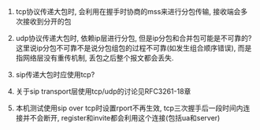 1. tcp协议传递大包时, 会利用在握手时协商的mss来进行分包传输, 接收端会多次接收到分开的包<br>

2. udp协议传递大包时, 依赖ip层进行分包, 但是ip分包和合并包可能是不可靠的?<br>
这里说ip分包不可靠不是说分包组包的过程不可靠(如发生组合顺序错误), 而是指网络层没有重传机制, 丢包之后整个报文都会丢失.<br>

3. sip传递大包时应使用tcp?<br>

4. 关于sip transport层使用tcp/udp的讨论见RFC3261-18章<br>

5. 本机测试使用sip over tcp时设置rport不再生效, tcp三次握手后一段时间内连接并不会断开, register和invite都会利用这个连接(包括ua和server)<br>